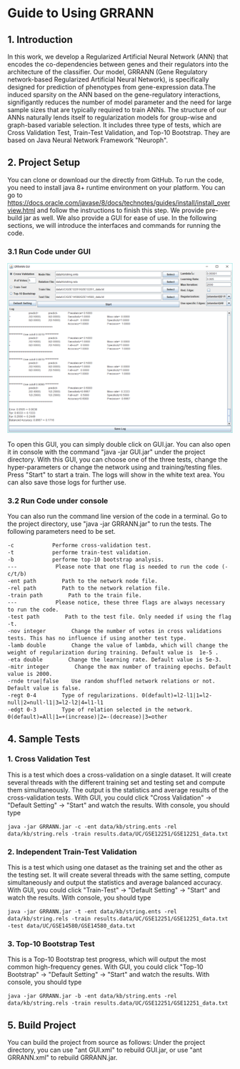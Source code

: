 <h1>Guide to Using GRRANN</h1>
<h2>1. Introduction</h2>

<p>In this work, we develop a Regularized Artificial Neural Network (ANN) that encodes the co-dependencies between genes and their regulators into the architecture of the classifier. Our model, GRRANN (Gene Regulatory network-based Regularized Artificial Neural Network), is specifically designed for prediction of phenotypes from gene-expression data.The induced sparsity on the ANN based on the gene-regulatory interactions, signifigantly reduces the number of model parameter and the need for large sample sizes that are typically required to train ANNs. The structure of our ANNs naturally lends itself to regularization models for group-wise and graph-based variable selection. It includes three type of tests, which are Cross Validation Test, Train-Test Validation, and Top-10 Bootstrap. They are based on Java Neural Network Framework "Neuroph". </p>

<h2>2. Project Setup</h2>

<p>You can clone or download our the directly from GitHub. To run the code, you need to install java 8+ runtime environment on your platform. You can go to <a href="https://docs.oracle.com/javase/8/docs/technotes/guides/install/install_overview.html">https://docs.oracle.com/javase/8/docs/technotes/guides/install/install_overview.html</a> and follow the instructions to finish this step. We provide pre-build jar as well. We also provide a GUI for ease of use.  In the following sections, we will introduce the interfaces and commands for running the code.</p>

<h3>3.1 Run Code under GUI</h3>

![Alt text](GUI.png?raw=true "GUI Screencut")
<p>To open this GUI, you can simply double click on GUI.jar. You can also open it in console with the command "java -jar GUI.jar" under the project directory. With this GUI, you can choose one of the three tests, change the hyper-parameters or change the network using and training/testing files. Press "Start" to start a train. The logs will show in the white text area. You can also save those logs for further use.</p>

<h3>3.2 Run Code under console</h3>

<p>You can also run the command line version of the code in a terminal. Go to the project directory, use "java -jar GRRANN.jar" to run the tests. The following parameters need to be set.</p>
<pre><code>-c            Performe cross-validation test.
-t            performe train-test validation.
-b            performe top-10 bootstrap analysis.
---            Please note that one flag is needed to run the code (-c/t/b)
-ent path        Path to the network node file.
-rel path        Path to the network relation file.
-train path        Path to the train file.
---            Please notice, these three flags are always necessary to run the code.
-test path        Path to the test file. Only needed if using the flag -t.
-nov integer        Change the number of votes in cross validations tests. This has no influence if using another test type.
-lamb double        Change the value of lambda, which will change the weight of regularization during training. Default value is  1e-5 .
-eta double        Change the learning rate. Default value is 5e-3.
-mitr integer        Change the max number of training epochs. Default value is 2000.
-rnde true|false    Use random shuffled network relations or not. Default value is false.
-regt 0-4        Type of regularizations. 0(default)=l2-l1|1=l2-null|2=null-l1|3=l2-l2|4=l1-l1
-edgt 0-3        Type of relation selected in the network. 0(default)=All|1=+(increase)|2=-(decrease)|3=other 
</code></pre>

<h2>4. Sample Tests</h2>
<h3>1. Cross Validation Test</h3>

<p>This is a test which does a cross-validation on a single dataset. It will create several threads with the different training set and testing set and compute them simultaneously. The output is the statistics and average results of the cross-validation tests. With GUI, you could click "Cross Validation" -&gt; "Default Setting" -&gt; "Start" and watch the results. With console, you should type</p>
<pre><code>java -jar GRRANN.jar -c -ent data/kb/string.ents -rel data/kb/string.rels -train results.data/UC/GSE12251/GSE12251_data.txt
</code></pre>

<h3>2. Independent Train-Test Validation</h3>
<p>This is a test which using one dataset as the training set and the other as the testing set. It will create several threads with the same setting, compute simultaneously and output the statistics and average balanced accuracy. With GUI, you could click "Train-Test" -&gt; "Default Setting" -&gt; "Start" and watch the results. With console, you should type</p>
<pre><code>java -jar GRRANN.jar -t -ent data/kb/string.ents -rel data/kb/string.rels -train results.data/UC/GSE12251/GSE12251_data.txt -test data/UC/GSE14580/GSE14580_data.txt
</code></pre>

<h3>3. Top-10 Bootstrap Test</h3>
<p>This is a Top-10 Bootstrap test progress, which will output the most common high-frequency genes. With GUI, you could click "Top-10 Bootstrap" -&gt; "Default Setting" -&gt; "Start" and watch the results. With console, you should type</p>
<pre><code>java -jar GRRANN.jar -b -ent data/kb/string.ents -rel data/kb/string.rels -train results.data/UC/GSE12251/GSE12251_data.txt
</code></pre>

<h2>5. Build Project</h2>

<p>You can build the project from source as follows: Under the project directory, you can use "ant GUI.xml" to rebuild GUI.jar, or use "ant GRRANN.xml" to rebuild GRRANN.jar.</p>